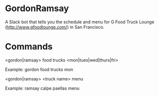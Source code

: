 # GordonRamsay

A Slack bot that tells you the schedule and menu for G Food Truck Lounge (http://www.gfoodlounge.com/) in San Francisco.

# Commands

\<gordon\|ramsay\> food trucks \<mon\|tues\|wed\|thurs\|fri\>

Example: gordon food trucks mon

\<gordon\|ramsay\> \<truck name\> menu

Example: ramsay calpe paellas menu
